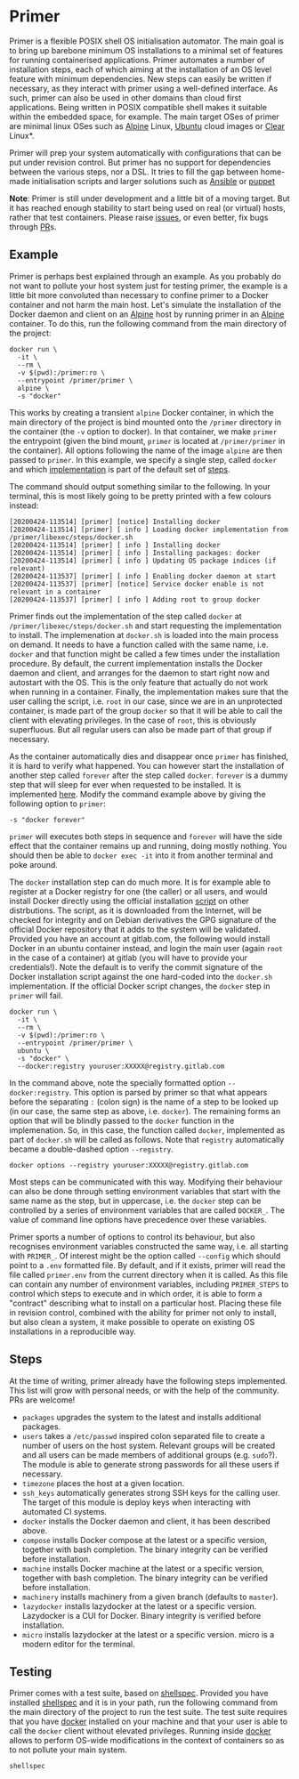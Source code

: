 # Primer

Primer is a flexible POSIX shell OS initialisation automator. The main goal is
to bring up barebone minimum OS installations to a minimal set of features for
running containerised applications. Primer automates a number of installation
steps, each of which aiming at the installation of an OS level feature with
minimum dependencies. New steps can easily be written if necessary, as they
interact with primer using a well-defined interface. As such, primer can also be
used in other domains than cloud first applications. Being written in POSIX
compatible shell makes it suitable within the embedded space, for example. The
main target OSes of primer are minimal linux OSes such as [Alpine] Linux,
[Ubuntu] cloud images or [Clear] Linux*.

  [Alpine]: https://alpinelinux.org/
  [Ubuntu]: http://cloud-images.ubuntu.com/
  [Clear]: https://clearlinux.org/

Primer will prep your system automatically with configurations that can be put
under revision control. But primer has no support for dependencies between the
various steps, nor a DSL. It tries to fill the gap between home-made
initialisation scripts and larger solutions such as [Ansible] or [puppet]

  [Ansible]: https://github.com/ansible/ansible
  [puppet]: https://puppet.com/open-source/#osp

**Note**: Primer is still under development and a little bit of a moving target.
But it has reached enough stability to start being used on real (or virtual)
hosts, rather that test containers. Please raise [issues], or even better, fix
bugs through [PR]s.

  [issues]: https://github.com/efrecon/primer/issues
  [PR]: https://github.com/efrecon/primer/pulls

## Example

Primer is perhaps best explained through an example. As you probably do not want
to pollute your host system just for testing primer, the example is a little bit
more convoluted than necessary to confine primer to a Docker container and not
harm the main host. Let's simulate the installation of the Docker daemon and
client on an [Alpine] host by running primer in an [Alpine] container. To do
this, run the following command from the main directory of the project:

```shell
docker run \
  -it \
  --rm \
  -v $(pwd):/primer:ro \
  --entrypoint /primer/primer \
  alpine \
  -s "docker"
```

This works by creating a transient `alpine` Docker container, in which the main
directory of the project is bind mounted onto the `/primer` directory in the
container (the `-v` option to docker). In that container, we make `primer` the
entrypoint (given the bind mount, `primer` is located at `/primer/primer` in the
container). All options following the name of the image `alpine` are then passed
to `primer`. In this example, we specify a single step, called `docker` and
which [implementation](./libexec/steps/docker.sh) is part of the default set of
[steps](./libexec/steps/).

The command should output something similar to the following. In your terminal,
this is most likely going to be pretty printed with a few colours instead:

```
[20200424-113514] [primer] [notice] Installing docker
[20200424-113514] [primer] [ info ] Loading docker implementation from /primer/libexec/steps/docker.sh
[20200424-113514] [primer] [ info ] Installing docker
[20200424-113514] [primer] [ info ] Installing packages: docker
[20200424-113514] [primer] [ info ] Updating OS package indices (if relevant)
[20200424-113537] [primer] [ info ] Enabling docker daemon at start
[20200424-113537] [primer] [notice] Service docker enable is not relevant in a container
[20200424-113537] [primer] [ info ] Adding root to group docker
```

Primer finds out the implementation of the step called `docker` at
`/primer/libexec/steps/docker.sh` and start requesting the implementation to
install. The implemenation at `docker.sh` is loaded into the main process on
demand. It needs to have a function called with the same name, i.e. `docker` and
that function might be called a few times under the installation procedure. By
default, the current implementation installs the Docker daemon and client, and
arranges for the daemon to start right now and autostart with the OS. This is
the only feature that actually do not work when running in a container. Finally,
the implementation makes sure that the user calling the script, i.e. `root` in
our case, since we are in an unprotected container, is made part of the group
`docker` so that it will be able to call the client with elevating privileges.
In the case of `root`, this is obviously superfluous. But all regular users can
also be made part of that group if necessary.

As the container automatically dies and disappear once `primer` has finished, it
is hard to verify what happened. You can however start the installation of
another step called `forever` after the step called `docker`. `forever` is a
dummy step that will sleep for ever when requested to be installed. It is
implemented [here](./libexec/steps/forever.sh). Modify the command example above
by giving the following option to `primer`:

```shell
-s "docker forever"
```

`primer` will executes both steps in sequence and `forever` will have the side
effect that the container remains up and running, doing mostly nothing. You
should then be able to `docker exec -it` into it from another terminal and poke
around.

The `docker` installation step can do much more. It is for example able to
register at a Docker registry for one (the caller) or all users, and would
install Docker directly using the official installation [script][install] on
other distrbutions. The script, as it is downloaded from the Internet, will be
checked for integrity and on Debian derivatives the GPG signature of the
official Docker repository that it adds to the system will be validated.
Provided you have an account at gitlab.com, the following would install Docker
in an ubuntu container instead, and login the main user (again `root` in the
case of a container) at gitlab (you will have to provide your credentials!).
Note the default is to verify the commit signature of the Docker installation
script against the one hard-coded into the `docker.sh` implementation. If the
official Docker script changes, the `docker` step in `primer` will fail.

```shell
docker run \
  -it \
  --rm \
  -v $(pwd):/primer:ro \
  --entrypoint /primer/primer \
  ubuntu \
  -s "docker" \
  --docker:registry youruser:XXXXX@registry.gitlab.com
```

  [install]: https://get.docker.com/

In the command above, note the specially formatted option `--docker:registry`.
This option is parsed by primer so that what appears before the separating `:`
(colon sign) is the name of a step to be looked up (in our case, the same step
as above, i.e. `docker`). The remaining forms an option that will be blindly
passed to the `docker` function in the implemenation. So, in this case, the
function called `docker`, implemented as part of `docker.sh` will be called as
follows. Note that `registry` automatically became a double-dashed option
`--registry`.

```shell
docker options --registry youruser:XXXXX@registry.gitlab.com
```

Most steps can be communicated with this way. Modifying their behaviour can also
be done through setting environment variables that start with the same name as
the step, but in uppercase, i.e. the `docker` step can be controlled by a series
of environment variables that are called `DOCKER_`. The value of command line
options have precedence over these variables.

Primer sports a number of options to control its behaviour, but also recognises
environment variables constructed the same way, i.e. all starting with
`PRIMER_`. Of interest might be the option called `--config` which should point
to a `.env` formatted file. By default, and if it exists, primer will read the
file called `primer.env` from the current directory when it is called. As this
file can contain any number of environment variables, including `PRIMER_STEPS`
to control which steps to execute and in which order, it is able to form a
"contract" describing what to install on a particular host. Placing these file
in revision control, combined with the ability for primer not only to install,
but also clean a system, it make possible to operate on existing OS
installations in a reproducible way.

## Steps

At the time of writing, primer already have the following steps implemented.
This list will grow with personal needs, or with the help of the community. PRs
are welcome!

* `packages` upgrades the system to the latest and installs additional packages.
* `users` takes a `/etc/passwd` inspired colon separated file to create a number
  of users on the host system. Relevant groups will be created and all users can
  be made members of additional groups (e.g. `sudo`?). The module is able to
  generate strong passwords for all these users if necessary.
* `timezone` places the host at a given location.
* `ssh_keys` automatically generates strong SSH keys for the calling user. The
  target of this module is deploy keys when interacting with automated CI
  systems.
* `docker` installs the Docker daemon and client, it has been described above.
* `compose` installs Docker compose at the latest or a specific version,
  together with bash completion. The binary integrity can be verified before
  installation.
* `machine` installs Docker machine at the latest or a specific version,
  together with bash completion. The binary integrity can be verified before
  installation.
* `machinery` installs machinery from a given branch (defaults to `master`).
* `lazydocker` installs lazydocker at the latest or a specific version.
  Lazydocker is a CUI for Docker. Binary integrity is verified before
  installation.
* `micro` installs lazydocker at the latest or a specific version. micro is a
  modern editor for the terminal.

## Testing

Primer comes with a test suite, based on [shellspec]. Provided you have
installed [shellspec] and it is in your path, run the following command from the
main directory of the project to run the test suite. The test suite requires
that you have [docker] installed on your machine and that your user is able to
call the `docker` client without elevated privileges. Running inside [docker]
allows to perform OS-wide modifications in the context of containers so as to
not pollute your main system.

```shell
shellspec
```

  [shellspec]: https://shellspec.info/
  [docker]: https://docker.com/
